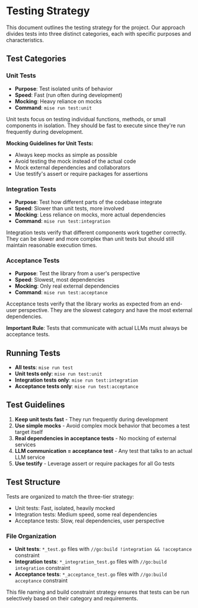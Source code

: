<!-- SPDX-FileCopyrightText: 2025 Mads R. Havmand <mads@v42.dk> -->
<!--  -->
<!-- SPDX-License-Identifier: AGPL-3.0-only -->

# Testing Strategy

This document outlines the testing strategy for the project. Our approach divides tests into three distinct categories, each with specific purposes and characteristics.

## Test Categories

### Unit Tests
- **Purpose**: Test isolated units of behavior
- **Speed**: Fast (run often during development)
- **Mocking**: Heavy reliance on mocks
- **Command**: `mise run test:unit`

Unit tests focus on testing individual functions, methods, or small components in isolation. They should be fast to execute since they're run frequently during development.

**Mocking Guidelines for Unit Tests:**
- Always keep mocks as simple as possible
- Avoid testing the mock instead of the actual code
- Mock external dependencies and collaborators
- Use testify's assert or require packages for assertions

### Integration Tests
- **Purpose**: Test how different parts of the codebase integrate
- **Speed**: Slower than unit tests, more involved
- **Mocking**: Less reliance on mocks, more actual dependencies
- **Command**: `mise run test:integration`

Integration tests verify that different components work together correctly. They can be slower and more complex than unit tests but should still maintain reasonable execution times.

### Acceptance Tests
- **Purpose**: Test the library from a user's perspective
- **Speed**: Slowest, most dependencies
- **Mocking**: Only real external dependencies
- **Command**: `mise run test:acceptance`

Acceptance tests verify that the library works as expected from an end-user perspective. They are the slowest category and have the most external dependencies.

**Important Rule**: Tests that communicate with actual LLMs must always be acceptance tests.

## Running Tests

- **All tests**: `mise run test`
- **Unit tests only**: `mise run test:unit`
- **Integration tests only**: `mise run test:integration`
- **Acceptance tests only**: `mise run test:acceptance`

## Test Guidelines

1. **Keep unit tests fast** - They run frequently during development
2. **Use simple mocks** - Avoid complex mock behavior that becomes a test target itself
3. **Real dependencies in acceptance tests** - No mocking of external services
4. **LLM communication = acceptance test** - Any test that talks to an actual LLM service
5. **Use testify** - Leverage assert or require packages for all Go tests

## Test Structure

Tests are organized to match the three-tier strategy:
- Unit tests: Fast, isolated, heavily mocked
- Integration tests: Medium speed, some real dependencies
- Acceptance tests: Slow, real dependencies, user perspective

### File Organization

- **Unit tests**: `*_test.go` files with `//go:build !integration && !acceptance` constraint
- **Integration tests**: `*_integration_test.go` files with `//go:build integration` constraint
- **Acceptance tests**: `*_acceptance_test.go` files with `//go:build acceptance` constraint

This file naming and build constraint strategy ensures that tests can be run selectively based on their category and requirements.
